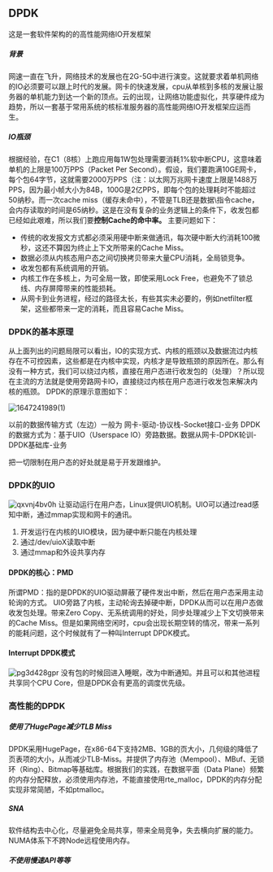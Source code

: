 ## DPDK
这是一套软件架构的的高性能网络IO开发框架

##### 背景
网速一直在飞升，网络技术的发展也在2G-5G中进行演变。这就要求着单机网络的IO必须要可以跟上时代的发展。网卡的快速发展，cpu从单核到多核的发展让服务器的单机能力到达一个新的顶点。云的出现，让网络功能虚拟化，共享硬件成为趋势，所以一套基于常用系统的核标准服务器的高性能网络IO开发框架应运而生。

##### IO瓶颈
根据经验，在C1（8核）上跑应用每1W包处理需要消耗1%软中断CPU，这意味着单机的上限是100万PPS（Packet Per Second）。假设，我们要跑满10GE网卡，每个包64字节，这就需要2000万PPS（注：以太网万兆网卡速度上限是1488万PPS，因为最小帧大小为84B，100G是2亿PPS，即每个包的处理耗时不能超过50纳秒。而一次cache miss（缓存未命中），不管是TLB还是数据\指令cache，会内存读取的时间是65纳秒。这是在没有复杂的业务逻辑上的条件下，收发包都已经如此艰难，所以我们要**控制Cache的命中率。**
主要问题如下：
- 传统的收发报文方式都必须采用硬中断来做通讯，每次硬中断大约消耗100微秒，这还不算因为终止上下文所带来的Cache Miss。
- 数据必须从内核态用户态之间切换拷贝带来大量CPU消耗，全局锁竞争。
- 收发包都有系统调用的开销。
- 内核工作在多核上，为可全局一致，即使采用Lock Free，也避免不了锁总线、内存屏障带来的性能损耗。
- 从网卡到业务进程，经过的路径太长，有些其实未必要的，例如netfilter框架，这些都带来一定的消耗，而且容易Cache Miss。

### DPDK的基本原理
从上面列出的问题局限可以看出，IO的实现方式、内核的瓶颈以及数据流过内核存在不可控因素，这些都是在内核中实现，内核才是导致瓶颈的原因所在。那么有没有一种方式，我们可以绕过内核，直接在用户态进行收发包的（处理）？所以现在主流的方法就是使用旁路网卡IO，直接绕过内核在用户态进行收发包来解决内核的瓶颈。
DPDK的原理示意图如下：

![1647241989(1)](0072368C782B404CA45DD251BFC9E57B)

以前的数据传输方式（左边）一般为 网卡-驱动-协议栈-Socket接口-业务
DPDK的数据方式为：基于UIO（Userspace IO）旁路数据。数据从网卡-DPDK轮训-DPDK基础库-业务

把一切限制在用户态的好处就是易于开发跟维护。


### DPDK的UIO
![qxvnj4bv0h](172E122908F14E82BECB3B30929398B5)
让驱动运行在用户态，Linux提供UIO机制。UIO可以通过read感知中断，通过mmap实现和网卡的通讯。

1. 开发运行在内核的UIO模块，因为硬中断只能在内核处理
2. 通过/dev/uioX读取中断
3. 通过mmap和外设共享内存

#### DPDK的核心：PMD
所谓PMD：指的是DPDK的UIO驱动屏蔽了硬件发出中断，然后在用户态采用主动轮询的方式。
UIO旁路了内核，主动轮询去掉硬中断，DPDK从而可以在用户态做收发包处理。带来Zero Copy、无系统调用的好处，同步处理减少上下文切换带来的Cache Miss。但是如果网络空闲时，cpu会出现长期空转的情况，带来一系列的能耗问题，这个时候就有了一种叫Interrupt DPDK模式。

#### Interrupt DPDK模式
![pg3d428gpr](B3E032C7ABD4401C877A7DC4BC6E7436)
没有包的时候回进入睡眠，改为中断通知。并且可以和其他进程共享同个CPU Core，但是DPDK会有更高的调度优先级。

### 高性能的DPDK
##### 使用了HugePage减少TLB Miss
DPDK采用HugePage，在x86-64下支持2MB、1GB的页大小，几何级的降低了页表项的大小，从而减少TLB-Miss。并提供了内存池（Mempool）、MBuf、无锁环（Ring）、Bitmap等基础库。根据我们的实践，在数据平面（Data Plane）频繁的内存分配释放，必须使用内存池，不能直接使用rte_malloc，DPDK的内存分配实现非常简陋，不如ptmalloc。

##### SNA
软件结构去中心化，尽量避免全局共享，带来全局竞争，失去横向扩展的能力。NUMA体系下不跨Node远程使用内存。

##### 不使用慢速API等等







